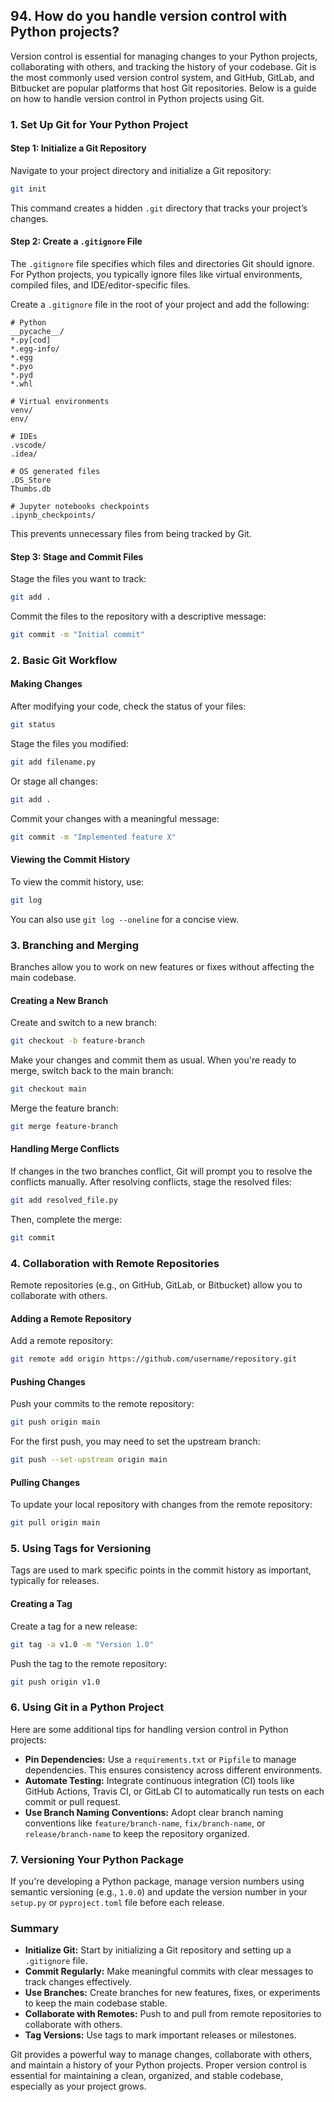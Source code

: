 ## 94. How do you handle version control with Python projects?


Version control is essential for managing changes to your Python projects, collaborating with others, and tracking the history of your codebase. Git is the most commonly used version control system, and GitHub, GitLab, and Bitbucket are popular platforms that host Git repositories. Below is a guide on how to handle version control in Python projects using Git.

### 1. **Set Up Git for Your Python Project**

#### **Step 1: Initialize a Git Repository**

Navigate to your project directory and initialize a Git repository:

```bash
git init
```

This command creates a hidden `.git` directory that tracks your project’s changes.

#### **Step 2: Create a `.gitignore` File**

The `.gitignore` file specifies which files and directories Git should ignore. For Python projects, you typically ignore files like virtual environments, compiled files, and IDE/editor-specific files.

Create a `.gitignore` file in the root of your project and add the following:

```gitignore
# Python
__pycache__/
*.py[cod]
*.egg-info/
*.egg
*.pyo
*.pyd
*.whl

# Virtual environments
venv/
env/

# IDEs
.vscode/
.idea/

# OS generated files
.DS_Store
Thumbs.db

# Jupyter notebooks checkpoints
.ipynb_checkpoints/
```

This prevents unnecessary files from being tracked by Git.

#### **Step 3: Stage and Commit Files**

Stage the files you want to track:

```bash
git add .
```

Commit the files to the repository with a descriptive message:

```bash
git commit -m "Initial commit"
```

### 2. **Basic Git Workflow**

#### **Making Changes**

After modifying your code, check the status of your files:

```bash
git status
```

Stage the files you modified:

```bash
git add filename.py
```

Or stage all changes:

```bash
git add .
```

Commit your changes with a meaningful message:

```bash
git commit -m "Implemented feature X"
```

#### **Viewing the Commit History**

To view the commit history, use:

```bash
git log
```

You can also use `git log --oneline` for a concise view.

### 3. **Branching and Merging**

Branches allow you to work on new features or fixes without affecting the main codebase.

#### **Creating a New Branch**

Create and switch to a new branch:

```bash
git checkout -b feature-branch
```

Make your changes and commit them as usual. When you're ready to merge, switch back to the main branch:

```bash
git checkout main
```

Merge the feature branch:

```bash
git merge feature-branch
```

#### **Handling Merge Conflicts**

If changes in the two branches conflict, Git will prompt you to resolve the conflicts manually. After resolving conflicts, stage the resolved files:

```bash
git add resolved_file.py
```

Then, complete the merge:

```bash
git commit
```

### 4. **Collaboration with Remote Repositories**

Remote repositories (e.g., on GitHub, GitLab, or Bitbucket) allow you to collaborate with others.

#### **Adding a Remote Repository**

Add a remote repository:

```bash
git remote add origin https://github.com/username/repository.git
```

#### **Pushing Changes**

Push your commits to the remote repository:

```bash
git push origin main
```

For the first push, you may need to set the upstream branch:

```bash
git push --set-upstream origin main
```

#### **Pulling Changes**

To update your local repository with changes from the remote repository:

```bash
git pull origin main
```

### 5. **Using Tags for Versioning**

Tags are used to mark specific points in the commit history as important, typically for releases.

#### **Creating a Tag**

Create a tag for a new release:

```bash
git tag -a v1.0 -m "Version 1.0"
```

Push the tag to the remote repository:

```bash
git push origin v1.0
```

### 6. **Using Git in a Python Project**

Here are some additional tips for handling version control in Python projects:

- **Pin Dependencies:** Use a `requirements.txt` or `Pipfile` to manage dependencies. This ensures consistency across different environments.
- **Automate Testing:** Integrate continuous integration (CI) tools like GitHub Actions, Travis CI, or GitLab CI to automatically run tests on each commit or pull request.
- **Use Branch Naming Conventions:** Adopt clear branch naming conventions like `feature/branch-name`, `fix/branch-name`, or `release/branch-name` to keep the repository organized.

### 7. **Versioning Your Python Package**

If you're developing a Python package, manage version numbers using semantic versioning (e.g., `1.0.0`) and update the version number in your `setup.py` or `pyproject.toml` file before each release.

### Summary

- **Initialize Git:** Start by initializing a Git repository and setting up a `.gitignore` file.
- **Commit Regularly:** Make meaningful commits with clear messages to track changes effectively.
- **Use Branches:** Create branches for new features, fixes, or experiments to keep the main codebase stable.
- **Collaborate with Remotes:** Push to and pull from remote repositories to collaborate with others.
- **Tag Versions:** Use tags to mark important releases or milestones.

Git provides a powerful way to manage changes, collaborate with others, and maintain a history of your Python projects. Proper version control is essential for maintaining a clean, organized, and stable codebase, especially as your project grows.